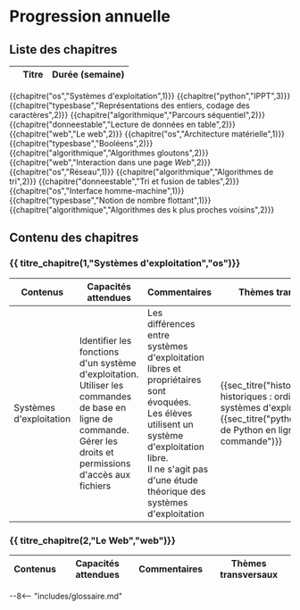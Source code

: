 # Progression annuelle

## Liste des chapitres 
| |Titre| Durée (semaine)
|-|-----|--------
{{chapitre("os","Systèmes d'exploitation",1)}}
{{chapitre("python","IPPT",3)}}
{{chapitre("typesbase","Représentations des entiers, codage des caractères",2)}}
{{chapitre("algorithmique","Parcours séquentiel",2)}}
{{chapitre("donneestable","Lecture de données en table",2)}}
{{chapitre("web","Le web",2)}}
{{chapitre("os","Architecture matérielle",1)}}
{{chapitre("typesbase","Booléens",2)}}
{{chapitre("algorithmique","Algorithmes gloutons",2)}}
{{chapitre("web","Interaction dans une page *Web*",2)}}
{{chapitre("os","Réseau",1)}}
{{chapitre("algorithmique","Algorithmes de tri",2)}}
{{chapitre("donneestable","Tri et fusion de tables",2)}}
{{chapitre("os","Interface homme-machine",1)}}
{{chapitre("typesbase","Notion de nombre flottant",1)}}
{{chapitre("algorithmique","Algorithmes des k plus proches voisins",2)}}



## Contenu des chapitres

### {{ titre_chapitre(1,"Systèmes d'exploitation","os")}}
| Contenus | Capacités attendues | Commentaires|Thèmes transversaux
|----------|---------------------|-------------|-------------------
|Systèmes d'exploitation|Identifier les fonctions d'un système d'exploitation.<br>Utiliser les commandes de base en ligne de commande.<br>Gérer les droits et permissions d'accès aux fichiers| Les différences entre systèmes d'exploitation libres et propriétaires sont évoquées.<br>Les élèves utilisent un système d'exploitation libre.<br>Il ne s'agit pas d'une étude théorique des systèmes d'exploitation|{{sec_titre("histoire","Repères historiques : ordinateurs et systèmes d'exploitation")}} <br> {{sec_titre("python","Utilisation de Python en ligne de commande")}}


### {{ titre_chapitre(2,"Le Web","web")}}
| Contenus | Capacités attendues | Commentaires|Thèmes transversaux
|----------|---------------------|-------------|-------------------


--8<-- "includes/glossaire.md"